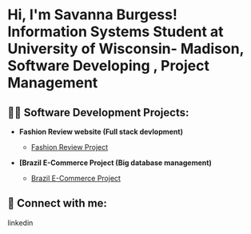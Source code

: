 <h1>Hi, I'm Savanna Burgess! <br/> Information Systems Student at University of Wisconsin- Madison,  
</<a href="https://github.com/savannajburgess">Software Developing </a>, Project Management </h1>

<h2>👨‍💻 Software Development Projects:</h2>

- <b>Fashion Review website (Full stack devlopment) </b>
  -  [Fashion Review Project](https://github.com/savannajburgess/FashionReview)

- <b> [Brazil E-Commerce Project (Big database management) </b>
  - [Brazil E-Commerce Project](https://github.com/savannajburgess/Brazil_E-Commerce)
  
<h2> 🤳 Connect with me:</h2>
linkedin
